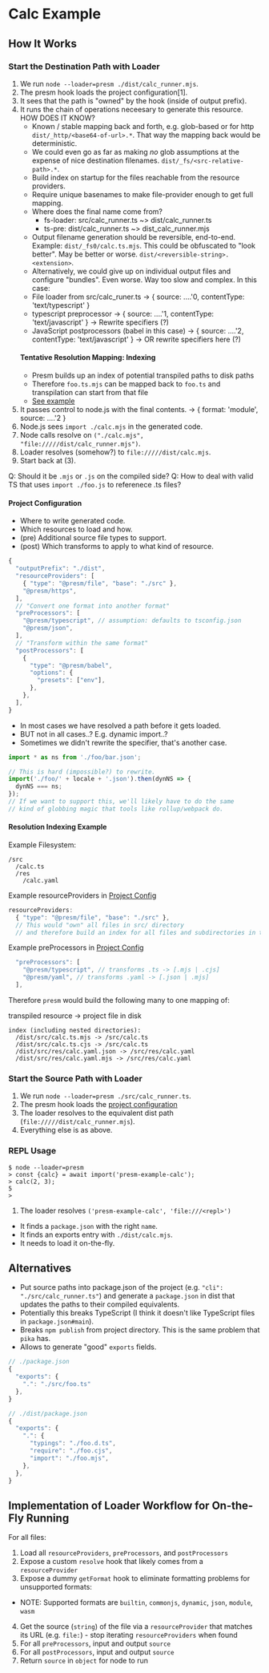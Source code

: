 # Calc Example

## How It Works

### Start the Destination Path with Loader

1. We run `node --loader=presm ./dist/calc_runner.mjs`.
2. The presm hook loads the project configuration[1].
3. It sees that the path is "owned" by the hook (inside of output prefix).
4. It runs the chain of operations neceesary to generate this resource.
   HOW DOES IT KNOW?
   * Known / stable mapping back and forth, e.g. glob-based or for
     http `dist/_http/<base64-of-url>.*`. That way the mapping back would
     be deterministic.
   * We could even go as far as making *no* glob assumptions at the expense
     of nice destination filenames.
     `dist/_fs/<src-relative-path>.*`.
   * Build index on startup for the files reachable from the resource providers.
   * Require unique basenames to make file-provider enough to get full mapping.
   * Where does the final name come from?
     - fs-loader: src/calc_runner.ts ~> dist/calc_runner.ts
     - ts-pre: dist/calc_runner.ts ~> dist_calc_runner.mjs
   * Output filename generation should be reversible, end-to-end.
     Example: `dist/_fs0/calc.ts.mjs`. This could be obfuscated to
     "look better". May be better or worse.
     `dist/<reversible-string>.<extension>`.
   * Alternatively, we could give up on individual output files
     and configure "bundles". Even worse. Way too slow and complex.
   In this case:
   * File loader from src/calc_runer.ts
     -> { source: ....'0, contentType: 'text/typescript' }
   * typescript preprocessor
     -> { source: ....'1, contentType: 'text/javascript' }
     -> Rewrite specifiers (?)
   * JavaScript postprocessors (babel in this case)
     -> { source: ....'2, contentType: 'text/javascript' }
     -> OR rewrite specifiers here (?)
    #### Tentative Resolution Mapping: Indexing
    * Presm builds up an index of potential transpiled paths to disk paths
    * Therefore `foo.ts.mjs` can be mapped back to `foo.ts` and transpilation can start from that file
    * [See example](#resolution-indexing-example)
5. It passes control to node.js with the final contents.
     -> { format: 'module', source: ....'2 }
6. Node.js sees `import ./calc.mjs` in the generated code.
7. Node calls resolve on `("./calc.mjs", "file://///dist/calc_runner.mjs")`.
8. Loader resolves (somehow?) to `file://///dist/calc.mjs`.
9. Start back at (3).

Q: Should it be `.mjs` or `.js` on the compiled side?
Q: How to deal with valid TS that uses `import ./foo.js`
   to referenece .ts files?

#### Project Configuration

* Where to write generated code.
* Which resources to load and how.
* (pre) Additional source file types to support.
* (post) Which transforms to apply to what kind of resource.

```js
{
  "outputPrefix": "./dist",
  "resourceProviders": [
    { "type": "@presm/file", "base": "./src" },
    "@presm/https",
  ],
  // "Convert one format into another format"
  "preProcessors": [
    "@presm/typescript", // assumption: defaults to tsconfig.json
    "@presm/json",
  ],
  // "Transform within the same format"
  "postProcessors": [
    {
      "type": "@presm/babel",
      "options": {
        "presets": ["env"],
      },
    },
  ],
}
```

* In most cases we have resolved a path before it gets loaded.
* BUT not in all cases..? E.g. dynamic import..?
* Sometimes we didn't rewrite the specifier, that's another case.

```ts
import * as ns from './foo/bar.json';

// This is hard (impossible?) to rewrite.
import('./foo/' + locale + '.json').then(dynNS => {
  dynNS === ns;
});
// If we want to support this, we'll likely have to do the same
// kind of globbing magic that tools like rollup/webpack do.
```

#### Resolution Indexing Example

Example Filesystem:
```stout
/src
  /calc.ts
  /res
    /calc.yaml
```

Example resourceProviders in [Project Config](#project-configuration) 
```js
resourceProviders:
  { "type": "@presm/file", "base": "./src" },
  // This would "own" all files in src/ directory
  // and therefore build an index for all files and subdirectories in this directory
```

Example preProcessors in [Project Config](#project-configuration)
```js
  "preProcessors": [
    "@presm/typescript", // transforms .ts -> [.mjs | .cjs]
    "@presm/yaml", // transforms .yaml -> [.json | .mjs]
  ],
```
Therefore `presm` would build the following many to one mapping of:

transpiled resource &rarr; project file in disk

```
index (including nested directories):
  /dist/src/calc.ts.mjs -> /src/calc.ts
  /dist/src/calc.ts.cjs -> /src/calc.ts
  /dist/src/res/calc.yaml.json -> /src/res/calc.yaml
  /dist/src/res/calc.yaml.mjs -> /src/res/calc.yaml
```
### Start the Source Path with Loader

1. We run `node --loader=presm ./src/calc_runner.ts`.
2. The presm hook loads the [project configuration](#project-configuration)
3. The loader resolves to the equivalent dist path
   (`file://///dist/calc_runner.mjs`).
4. Everything else is as above.

### REPL Usage

```stdout
$ node --loader=presm
> const {calc} = await import('presm-example-calc');
> calc(2, 3);
5
>
```

1. The loader resolves `('presm-example-calc', 'file:///<repl>')`
  * It finds a `package.json` with the right `name`.
  * It finds an exports entry with `./dist/calc.mjs`.
  * It needs to load it on-the-fly.

## Alternatives

* Put source paths into package.json of the project
  (e.g. `"cli": "./src/calc_runner.ts"`)
  and generate a `package.json` in dist that updates the
  paths to their compiled equivalents.
* Potentially this breaks TypeScript (I think it doesn't like
  TypeScript files in `package.json#main`).
* Breaks `npm publish` from project directory.
  This is the same problem that `pika` has.
* Allows to generate "good" `exports` fields.

```js
// ./package.json
{
  "exports": {
    ".": "./src/foo.ts"
  },
}

// ./dist/package.json
{
  "exports": {
    ".": {
      "typings": "./foo.d.ts",
      "require": "./foo.cjs",
      "import": "./foo.mjs",
    },
  },
}
```
## Implementation of Loader Workflow for On-the-Fly Running

For all files:
1. Load all `resourceProviders`, `preProcessors`, and `postProcessors`
2. Expose a custom `resolve` hook that likely comes from a `resourceProvider`
3. Expose a dummy `getFormat` hook to eliminate formatting problems for unsupported formats:
  - NOTE: Supported formats are `builtin`, `commonjs`, `dynamic`, `json`, `module`, `wasm`
4. Get the source (`string`) of the file via a `resourceProvider` that matches its URL (e.g. `file:`) - stop iterating `resourceProviders` when found
5. For all `preProcessors`, input and output `source` 
6. For all `postProcessors`, input and output `source`
7. Return `source` in `object` for node to run
